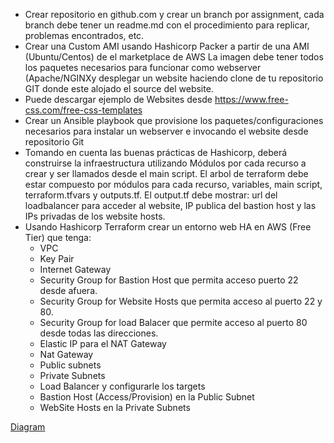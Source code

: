 - Crear repositorio en github.com y crear un branch por assignment, cada branch debe tener un readme.md con el procedimiento para replicar, problemas encontrados, etc.
- Crear una Custom AMI usando Hashicorp Packer a partir de una AMI (Ubuntu/Centos) de el marketplace de AWS
    La imagen debe tener todos los paquetes necesarios para funcionar como webserver (Apache/NGINXy desplegar un website haciendo clone     de tu repositorio GIT donde este alojado el source del website.
- Puede descargar ejemplo de Websites desde https://www.free-css.com/free-css-templates 
- Crear un Ansible playbook que provisione los paquetes/configuraciones necesarios para instalar un webserver e invocando el website       desde repositorio Git
- Tomando en cuenta las buenas prácticas de Hashicorp, deberá construirse la infraestructura utilizando Módulos por cada recurso a crear   y ser llamados desde el main script. El arbol de terraform debe estar compuesto por módulos para cada recurso, variables, main script,   terraform.tfvars y outputs.tf.
  El output.tf debe mostrar: url del loadbalancer para acceder al website, IP publica del bastion host y las IPs privadas de los website   hosts. 
- Usando Hashicorp Terraform crear un entorno web HA en AWS (Free Tier) que tenga:
  - VPC
  - Key Pair
  - Internet Gateway
  - Security Group for Bastion Host que permita acceso puerto 22 desde afuera.
  - Security Group for Website Hosts que permita acceso al puerto 22 y 80.
  - Security Group for load Balacer que permite acceso al puerto 80 desde todas las direcciones.
  - Elastic IP para el NAT Gateway
  - Nat Gateway
  - Public subnets
  - Private Subnets
  - Load Balancer y configurarle los targets
  - Bastion Host (Access/Provision) en la Public Subnet
  -  WebSite Hosts en la Private Subnets

[Diagram](https://github.com/aularmarko/Bootcamp-HA-Website-AWS/blob/master/bootcamp-diagram.png)

